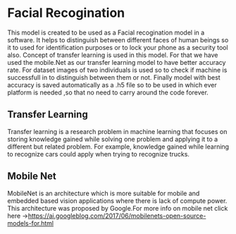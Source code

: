 # Facial  Recogination
This model is created to be used as a Facial recogination model in a software. It helps to distinguish between different faces of human beings so it to used for identification purposes or to lock your phone as a security tool also. Concept of transfer learning is used in this model. For that we have used the mobile.Net as our transfer learning model to have better accuracy rate. For dataset images of two individuals is used so to check if machine is successfull in to  distinguish between them or not. Finally model with best accuracy is saved automatically as a .h5 file so to be used in which ever platform is needed ,so that no need to carry around the code forever.

##  Transfer Learning 
Transfer learning is a research problem in machine learning that focuses on storing knowledge gained while solving one problem and applying it to a different but related problem. For example, knowledge gained while learning to recognize cars could apply when trying to recognize trucks.

## Mobile Net
MobileNet is an architecture which is more suitable for mobile and embedded based vision applications where there is lack of compute power. This architecture was proposed by Google.For more info on mobile net click here ->https://ai.googleblog.com/2017/06/mobilenets-open-source-models-for.html


